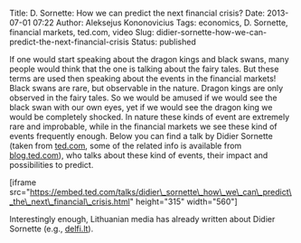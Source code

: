 Title: D. Sornette: How we can predict the next financial crisis?
Date: 2013-07-01 07:22
Author: Aleksejus Kononovicius
Tags: economics, D. Sornette, financial markets, ted.com, video
Slug: didier-sornette-how-we-can-predict-the-next-financial-crisis
Status: published

If one would start speaking
about the dragon kings and black swans, many people would think that the
one is talking about the fairy tales. But these terms are used then
speaking about the events in the financial markets! Black swans are
rare, but observable in the nature. Dragon kings are only observed in
the fairy tales. So we would be amused if we would see the black swan
with our own eyes, yet if we would see the dragon king we would be
completely shocked. In nature these kinds of event are extremely rare
and improbable, while in the financial markets we see these kind of
events frequently enough. Below you can find a talk by Didier Sornette
(taken from
[ted.com](https://www.ted.com/talks/didier_sornette_how_we_can_predict_the_next_financial_crisis.html),
some of the related info is available from
[blog.ted.com](https://blog.ted.com/2013/06/12/crises-are-predictable-didier-sornette-at-tedglobal-2013/)),
who talks about these kind of events, their impact and possibilities to
predict.<!--more-->

[iframe
src="https://embed.ted.com/talks/didier\_sornette\_how\_we\_can\_predict\_the\_next\_financial\_crisis.html"
height="315" width="560"]

Interestingly enough, Lithuanian media has already written about Didier
Sornette (e.g.,
[delfi.lt](https://verslas.delfi.lt/rinka/finansu-pramone-reguliariai-nurengineja-pasauli.d?id=38555673)).
